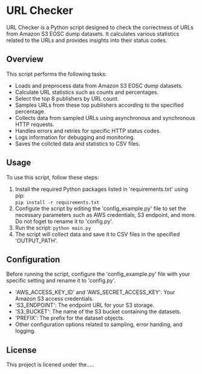 # URL Checker

URL Checker is a Python script designed to check the correctness of URLs from Amazon S3 EOSC dump datasets. It calculates various statistics related to the URLs and provides insights into their status codes.

## Overview

This script performs the following tasks:

- Loads and preprocess data from Amazon S3 EOSC dump datasets.
- Calculate URL statistics such as counts and percentages.
- Select the top 8 publishers by URL count.
- Samples URLs from these top publishers according to the specified percentage.
- Collects data from sampled URLs using asynchronous and synchronous HTTP requests.
- Handles errors and retries for specific HTTP status codes.
- Logs information for debugging and monitoring.
- Saves the collcted data and statistics to CSV files.

## Usage

To use this script, follow these steps:

1. Install the required Python packages listed in 'requirements.txt' using pip:<br>`pip install -r requirements.txt`
2. Configute the script by editing the 'config_example.py' file to set the necessary parameters such as AWS credentials, S3 endpoint, and more. Do not foget to rename it to 'config.py'.
3. Run the script: `python main.py`
4. The script will collect data and save it to CSV files in the specified 'OUTPUT_PATH'.

## Configuration

Before running the script, configure the 'config_example.py' file with your specific setting and rename it to 'config.py'.

- 'AWS_ACCESS_KEY_ID' and 'AWS_SECRET_ACCESS_KEY': Your Amazon S3 access credentials.
- 'S3_ENDPOINT': The endpoint URL for your S3 storage.
- 'S3_BUCKET': The name of the S3 bucket containing the datasets.
- 'PREFIX': The prefix for the dataset objects.
- Other configuration options related to sampling, error handing, and logging.

## License

This project is licened under the.....